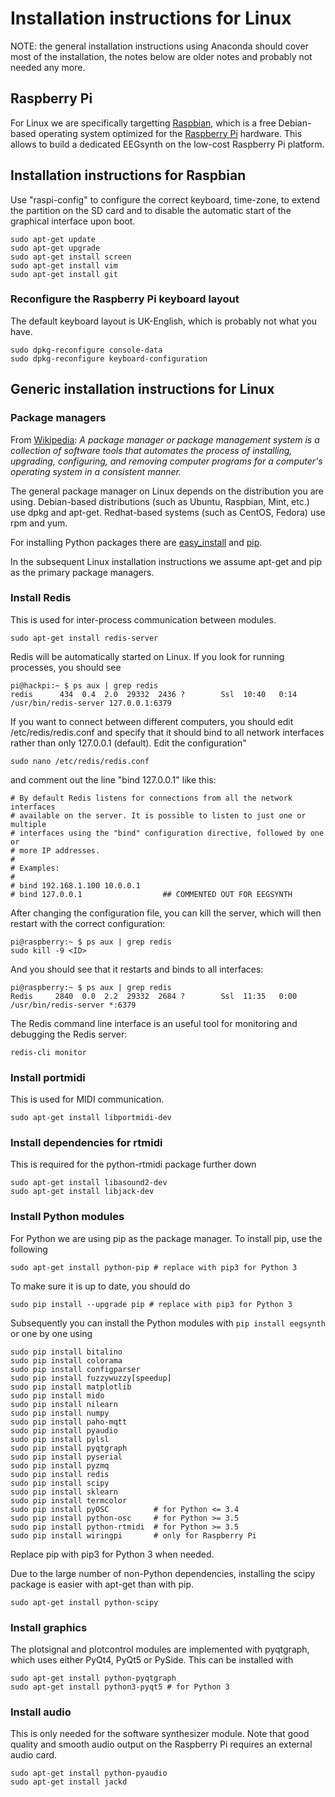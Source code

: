 # Installation instructions for Linux

NOTE: the general installation instructions using Anaconda should cover most of the installation, the notes below are older notes and probably not needed any more.

## Raspberry Pi

For Linux we are specifically targetting [Raspbian](http://www.raspbian.org), which is a free Debian-based operating system optimized for the [Raspberry Pi](https://www.raspberrypi.org) hardware. This allows to build a dedicated EEGsynth on the low-cost Raspberry Pi platform.

## Installation instructions for Raspbian

Use "raspi-config" to configure the correct keyboard, time-zone, to extend the partition on the SD card and to disable the automatic start of the graphical interface upon boot.

```
sudo apt-get update
sudo apt-get upgrade
sudo apt-get install screen
sudo apt-get install vim
sudo apt-get install git
```

### Reconfigure the Raspberry Pi keyboard layout

The default keyboard layout is UK-English, which is probably not what you have.

```
sudo dpkg-reconfigure console-data
sudo dpkg-reconfigure keyboard-configuration
```

## Generic installation instructions for Linux

### Package managers

From [Wikipedia](https://en.wikipedia.org/wiki/Package_manager): _A package manager or package management system is a collection of software tools that automates the process of installing, upgrading, configuring, and removing computer programs for a computer's operating system in a consistent manner._

The general package manager on Linux depends on the distribution you are using. Debian-based distributions (such as Ubuntu, Raspbian, Mint, etc.) use dpkg and apt-get. Redhat-based systems (such as CentOS, Fedora) use rpm and yum.

For installing Python packages there are [easy_install](https://setuptools.readthedocs.io/en/latest/easy_install.html) and [pip](https://pip.pypa.io/en/stable/).

In the subsequent Linux installation instructions we assume apt-get and pip as the primary package managers.

### Install Redis

This is used for inter-process communication between modules.

```
sudo apt-get install redis-server
```

Redis will be automatically started on Linux. If you look for running processes, you should see

```
pi@hackpi:~ $ ps aux | grep redis
redis      434  0.4  2.0  29332  2436 ?        Ssl  10:40   0:14 /usr/bin/redis-server 127.0.0.1:6379
```

If you want to connect between different computers, you should edit /etc/redis/redis.conf and specify that it should bind to all network interfaces rather than only 127.0.0.1 (default). Edit the configuration"

```
sudo nano /etc/redis/redis.conf
```

and comment out the line "bind 127.0.0.1" like this:

```
# By default Redis listens for connections from all the network interfaces
# available on the server. It is possible to listen to just one or multiple
# interfaces using the "bind" configuration directive, followed by one or
# more IP addresses.
#
# Examples:
#
# bind 192.168.1.100 10.0.0.1
# bind 127.0.0.1                  ## COMMENTED OUT FOR EEGSYNTH
```

After changing the configuration file, you can kill the server, which will then restart with the correct configuration:

```
pi@raspberry:~ $ ps aux | grep redis
sudo kill -9 <ID>
```

And you should see that it restarts and binds to all interfaces:

```
pi@raspberry:~ $ ps aux | grep redis
Redis     2840  0.0  2.2  29332  2684 ?        Ssl  11:35   0:00 /usr/bin/redis-server *:6379
```

The Redis command line interface is an useful tool for monitoring and debugging the Redis server:

```
redis-cli monitor
```

### Install portmidi

This is used for MIDI communication.

```
sudo apt-get install libportmidi-dev
```

### Install dependencies for rtmidi

This is required for the python-rtmidi package further down

```
sudo apt-get install libasound2-dev
sudo apt-get install libjack-dev
```

### Install Python modules

For Python we are using pip as the package manager. To install pip, use the following

```
sudo apt-get install python-pip # replace with pip3 for Python 3
```

To make sure it is up to date, you should do

```
sudo pip install --upgrade pip # replace with pip3 for Python 3
```

Subsequently you can install the Python modules with `pip install eegsynth` or one by one using

```
sudo pip install bitalino
sudo pip install colorama
sudo pip install configparser
sudo pip install fuzzywuzzy[speedup]
sudo pip install matplotlib
sudo pip install mido
sudo pip install nilearn
sudo pip install numpy
sudo pip install paho-mqtt  
sudo pip install pyaudio
sudo pip install pylsl
sudo pip install pyqtgraph
sudo pip install pyserial
sudo pip install pyzmq
sudo pip install redis
sudo pip install scipy
sudo pip install sklearn
sudo pip install termcolor
sudo pip install pyOSC          # for Python <= 3.4
sudo pip install python-osc     # for Python >= 3.5
sudo pip install python-rtmidi  # for Python >= 3.5
sudo pip install wiringpi       # only for Raspberry Pi
```

Replace pip with pip3 for Python 3 when needed.

Due to the large number of non-Python dependencies, installing the scipy package is easier with apt-get than with pip.

```
sudo apt-get install python-scipy
```

### Install graphics

The plotsignal and plotcontrol modules are implemented with pyqtgraph, which uses either PyQt4, PyQt5 or PySide. This can be installed with

```
sudo apt-get install python-pyqtgraph
sudo apt-get install python3-pyqt5 # for Python 3
```

### Install audio

This is only needed for the software synthesizer module. Note that good quality and smooth audio output on the Raspberry Pi requires an external audio card.

```
sudo apt-get install python-pyaudio
sudo apt-get install jackd
```
